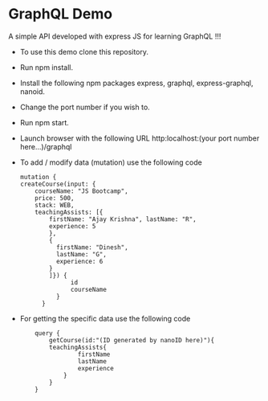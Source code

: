 # GraphQL Demo

A simple API developed with express JS for learning GraphQL !!!

- To use this demo clone this repository.
- Run npm install.
- Install the following npm packages express, graphql, express-graphql, nanoid.
- Change the port number if you wish to.
- Run npm start.
- Launch browser with the following URL http:localhost:(your port number here...)/graphql
- To add / modify data (mutation) use the following code

  ```
  mutation {
  createCourse(input: {
      courseName: "JS Bootcamp",
      price: 500,
      stack: WEB,
      teachingAssists: [{
          firstName: "Ajay Krishna", lastName: "R",
          experience: 5
          },
          {
            firstName: "Dinesh",
            lastName: "G",
            experience: 6
          }
          ]}) {
                id
                courseName
            }
        }
  ```

* For getting the specific data use the following code

  ```
      query {
          getCourse(id:"(ID generated by nanoID here)"){
          teachingAssists{
                  firstName
                  lastName
                  experience
              }
          }
      }
  ```
